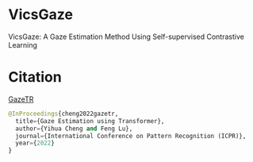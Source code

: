 # VicsGaze
VicsGaze: A Gaze Estimation Method Using Self-supervised Contrastive Learning

# Citation
[GazeTR](https://github.com/yihuacheng/GazeTR)

```python
@InProceedings{cheng2022gazetr,
  title={Gaze Estimation using Transformer},
  author={Yihua Cheng and Feng Lu},
  journal={International Conference on Pattern Recognition (ICPR)},
  year={2022}
}
```

